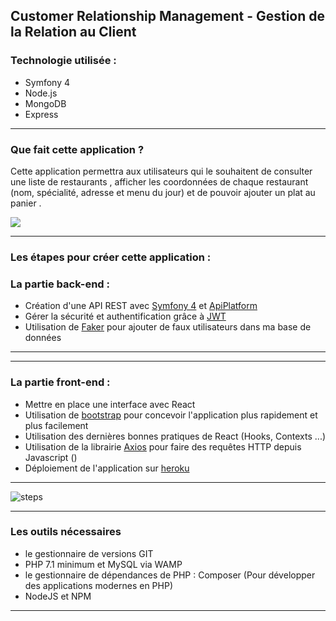 ## Customer Relationship Management - Gestion de la Relation au Client 


   
   

### Technologie utilisée : 
- Symfony 4
- Node.js 
- MongoDB
- Express

------------


### Que fait cette application ?

 Cette application permettra aux utilisateurs qui le souhaitent de consulter une liste de restaurants , afficher les coordonnées de chaque restaurant (nom, spécialité, adresse et menu du jour) et de pouvoir ajouter un plat au panier .
 
 ![](https://i.ibb.co/VqRSbrr/projet.png)
 

------------


### Les étapes pour créer cette application  :





### La partie back-end :

- Création d'une API REST  avec [Symfony 4](https://symfony.com "Symfony 4") et [ApiPlatform](https://api-platform.com/ "ApiPlatform")
- Gérer la sécurité et authentification grâce à [JWT](https://jwt.io/ "JWT")  
- Utilisation de [Faker](https://github.com/fzaninotto/Faker "Faker") pour ajouter de faux utilisateurs dans ma base de données

------------


------------


### La partie front-end :
- Mettre en place une interface avec React
- Utilisation de [bootstrap](https://getbootstrap.com/ "bootstrap") pour concevoir l'application plus rapidement et plus facilement
- Utilisation des dernières bonnes pratiques de React (Hooks, Contexts ...)
- Utilisation de la librairie [Axios](https://github.com/axios/axios "Axios") pour faire des requêtes HTTP depuis Javascript ()
- Déploiement de l'application sur [heroku](http://heroku.com "heroku")

------------



![steps](https://scontent-cdt1-1.xx.fbcdn.net/v/t1.0-9/93422720_548619602736325_379559428317249536_o.jpg?_nc_cat=101&_nc_sid=8024bb&_nc_ohc=MgZQNM4FJ7EAX8zC3Oe&_nc_ht=scontent-cdt1-1.xx&oh=c4409ecd181e7f8d41117c85adcfb5ab&oe=5EC0AF4F "steps")


------------

### Les outils nécessaires

- le gestionnaire de versions GIT
- PHP 7.1 minimum et MySQL via WAMP
- le gestionnaire de dépendances de PHP  : Composer (Pour développer des applications modernes en PHP)
- NodeJS et NPM


------------









